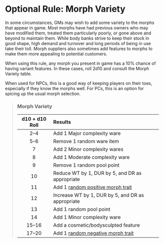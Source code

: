 # Optional Rule: Morph Variety

In some circumstances, GMs may wish to add some variety to the morphs that appear in game. Most morphs have had previous owners who may have modified them, treated them particularly poorly, or gone above and beyond to maintain them. While body banks strive to keep their stock in good shape, high demand and turnover and long periods of being in use take their toll. Morph suppliers also sometimes add features to morphs to make them more appealing to potential customers.

When using this rule, any morph you present in game has a 10% chance of having variant features. In these cases, roll 2d10 and consult the Morph Variety table.

When used for NPCs, this is a good way of keeping players on their toes, especially if they know the morphs well. For PCs, this is an option for spicing up the usual morph selection.

<blockquote class="table">

### Morph Variety

<div class="tnw1">

| d10 + d10 Roll | Results                                                                                   |
| :------------: | :---------------------------------------------------------------------------------------- |
|      2–4       | Add 1 Major complexity ware                                                               |
|      5–6       | Remove 1 random ware item                                                                 |
|       7        | Add 2 Minor complexity wares                                                              |
|       8        | Add 1 Moderate complexity ware                                                            |
|       9        | Remove 1 random pool point                                                                |
|       10       | Reduce WT by 1, DUR by 5, and DR as appropriate                                           |
|       11       | Add 1 [random positive morph trait](../01/19-random-tables.md#positive-morph-traits-d100) |
|       12       | Increase WT by 1, DUR by 5, and DR as appropriate                                         |
|       13       | Add 1 random pool point                                                                   |
|       14       | Add 1 Minor complexity ware                                                               |
|     15–16      | Add a cosmetic/bodysculpted feature                                                       |
|     17–20      | Add 1 [random negative morph trait](../01/19-random-tables.md#negative-morph-traits-d100) |

</div>

</blockquote>
